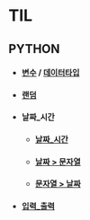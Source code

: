 # TIL
## PYTHON
 * #### [변수](https://github.com/jinjaehyuk/TIL/tree/jin/PYTHON/Variable/var.md) / [데이터타입](https://github.com/jinjaehyuk/TIL/tree/jin/PYTHON/DataType/datatype.md) 
 * #### [랜덤](https://github.com/jinjaehyuk/TIL/tree/jin/PYTHON/Random/random.md)
 * #### 날짜_시간
    * #### [날짜_시간](https://github.com/jinjaehyuk/TIL/tree/jin/PYTHON/Date_Time/date_time.md)
    * #### [날짜 > 문자열](https://github.com/jinjaehyuk/TIL/tree/jin/PYTHON/Date_Time/date_to_string.md)
    * #### [문자열 > 날짜](https://github.com/jinjaehyuk/TIL/tree/jin/PYTHON/Date_Time/string_to_date.md)
   
 * #### [입력_출력](https://github.com/jinjaehyuk/TIL/tree/jin/PYTHON/Print_Input/print_input.md)


